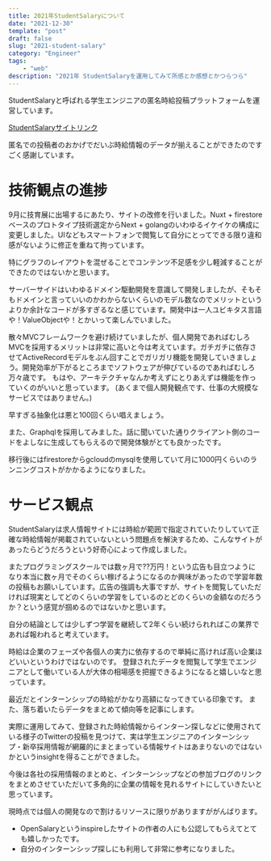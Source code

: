 ```yaml
---
title: 2021年StudentSalaryについて
date: "2021-12-30"
template: "post"
draft: false
slug: "2021-student-salary"
category: "Engineer"
tags:
    - "web"
description: "2021年 StudentSalaryを運用してみて所感とか感想とかつらつら"
---
```


StudentSalaryと呼ばれる学生エンジニアの匿名時給投稿プラットフォームを運営しています。

[StudentSalaryサイトリンク](https://www.student-salary.com/)

匿名での投稿者のおかげでだいぶ時給情報のデータが揃えることができたのですごく感謝しています。

# 技術観点の進捗

9月に技育展に出場するにあたり、サイトの改修を行いました。Nuxt + firestoreベースのプロトタイプ技術選定からNext + golangのいわゆるイケイケの構成に変更しました。UIなどもスマートフォンで閲覧して自分にとってできる限り違和感がないように修正を重ねて拘っています。

特にグラフのレイアウトを混ぜることでコンテンツ不足感を少し軽減することができたのではないかと思います。

サーバーサイドはいわゆるドメイン駆動開発を意識して開発しましたが、そもそもドメインと言っていいのかわからないくらいのモデル数なのでメリットというよりか余計なコードが多すぎるなと感じています。開発中は一人ユビキタス言語や！ValueObjectや！とかいって楽しんでいました。

散々MVCフレームワークを避け続けていましたが、個人開発であればむしろMVCを採用するメリットは非常に高いと今は考えています。ガチガチに依存させてActiveRecordモデルをぶん回すことでガリガリ機能を開発していきましょう。開発効率が下がるところまでソフトウェアが伸びているのであればむしろ万々歳です。
もはや、アーキテクチャなんか考えずにとりあえずは機能を作っていくのがいいと思っています。
(あくまで個人開発観点です、仕事の大規模なサービスではありません。)

早すぎる抽象化は悪と100回くらい唱えましょう。

また、Graphqlを採用してみました。話に聞いていた通りクライアント側のコードをよしなに生成してもらえるので開発体験がとても良かったです。

移行後にはfirestoreからgcloudのmysqlを使用していて月に1000円くらいのランニングコストがかかるようになりました。

# サービス観点

StudentSalaryは求人情報サイトには時給が範囲で指定されていたりしていて正確な時給情報が掲載されていないという問題点を解決するため、こんなサイトがあったらどうだろうという好奇心によって作成しました。

またプログラミングスクールでは数ヶ月で??万円！という広告も目立つようになり本当に数ヶ月でそのくらい稼げるようになるのか興味があったので学習年数の投稿もお願いしています。広告の強調も大事ですが、サイトを閲覧していただければ現実としてどのくらいの学習をしているのとどのくらいの金額なのだろうか？という感覚が掴めるのではないかと思います。

自分の結論としては少しずつ学習を継続して2年くらい続けられればこの業界であれば報われると考えています。

時給は企業のフェーズや各個人の実力に依存するので単純に高ければ高い企業ほどいいというわけではないのです。
登録されたデータを閲覧して学生でエンジニアとして働いている人が大体の相場感を把握できるようになると嬉しいなと思っています。

最近だとインターンシップの時給がかなり高額になってきている印象です。
また、落ち着いたらデータをまとめて傾向等を記事にします。

実際に運用してみて、登録された時給情報からインターン探しなどに使用されている様子のTwitterの投稿を見つけて、実は学生エンジニアのインターンシップ・新卒採用情報が網羅的にまとまっている情報サイトはあまりないのではないかというinsightを得ることができました。

今後は各社の採用情報のまとめと、インターンシップなどの参加ブログのリンクをまとめさせていただいて多角的に企業の情報を見れるサイトにしていきたいと思っています。

現時点では個人の開発なので割けるリソースに限りがありますががんばります。

- OpenSalaryというinspireしたサイトの作者の人にも公認してもらえてとても嬉しかったです。
- 自分のインターンシップ探しにも利用して非常に参考になりました。